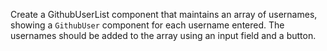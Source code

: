 Create a GithubUserList component that maintains an array of 
usernames, showing a `GithubUser` component for each username 
entered. The usernames should be added to the array using 
an input field and a button.